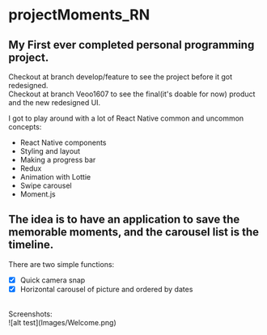 # projectMoments_RN
## My First ever completed personal programming project. 
Checkout at branch develop/feature to see the project before it got redesigned. <br />
Checkout at branch Veoo1607 to see the final(it's doable for now) product and the new redesigned UI. <br />

I got to play around with a lot of React Native common and uncommon concepts:
- React Native components
- Styling and layout 
- Making a progress bar
- Redux 
- Animation with Lottie 
- Swipe carousel 
- Moment.js
## The idea is to have an application to save the memorable moments, and the carousel list is the timeline.
There are two simple functions:
- [X] Quick camera snap 
- [X] Horizontal carousel of picture and ordered by dates
<br />
Screenshots:
<br />
 ![alt test](Images/Welcome.png)
